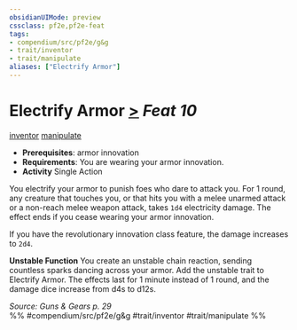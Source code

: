```yaml
---
obsidianUIMode: preview
cssclass: pf2e,pf2e-feat
tags:
- compendium/src/pf2e/g&g
- trait/inventor
- trait/manipulate
aliases: ["Electrify Armor"]
---
```

# Electrify Armor  [>](../../Rules/core-rulebook/chapter-9-playing-the-game.md#Actions "Single Action") *Feat 10*  
[inventor](../../Rules/traits/inventor-g-g.md)  [manipulate](../../Rules/traits/manipulate.md)  

- **Prerequisites**: armor innovation
- **Requirements**: You are wearing your armor innovation.
- **Activity** Single Action

You electrify your armor to punish foes who dare to attack you. For 1 round, any creature that touches you, or that hits you with a melee unarmed attack or a non-reach melee weapon attack, takes `1d4` electricity damage. The effect ends if you cease wearing your armor innovation.

If you have the revolutionary innovation class feature, the damage increases to `2d4`.

**Unstable Function** You create an unstable chain reaction, sending countless sparks dancing across your armor. Add the unstable trait to Electrify Armor. The effects last for 1 minute instead of 1 round, and the damage dice increase from d4s to d12s.

*Source: Guns & Gears p. 29*  
%% #compendium/src/pf2e/g&g #trait/inventor #trait/manipulate %%